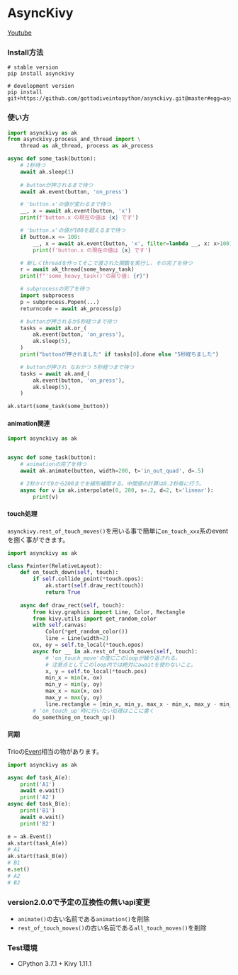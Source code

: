 # AsyncKivy

[Youtube](https://youtu.be/rI-gjCsE1YQ)

### Install方法

```
# stable version
pip install asynckivy
```

```
# development version
pip install git+https://github.com/gottadiveintopython/asynckivy.git@master#egg=asynckivy
```

### 使い方

```python
import asynckivy as ak
from asynckivy.process_and_thread import \
    thread as ak_thread, process as ak_process

async def some_task(button):
    # 1秒待つ
    await ak.sleep(1)
    
    # buttonが押されるまで待つ
    await ak.event(button, 'on_press')

    # 'button.x'の値が変わるまで待つ
    __, x = await ak.event(button, 'x')
    print(f'button.x の現在の値は {x} です')

    # 'button.x'の値が100を超えるまで待つ
    if button.x <= 100:
        __, x = await ak.event(button, 'x', filter=lambda __, x: x>100)
        print(f'button.x の現在の値は {x} です')

    # 新しくthreadを作ってそこで渡された関数を実行し、その完了を待つ
    r = await ak_thread(some_heavy_task)
    print(f"'some_heavy_task()'の戻り値: {r}")

    # subprocessの完了を待つ
    import subprocess
    p = subprocess.Popen(...)
    returncode = await ak_process(p)

    # buttonが押されるか5秒経つまで待つ
    tasks = await ak.or_(
        ak.event(button, 'on_press'),
        ak.sleep(5),
    )
    print("buttonが押されました" if tasks[0].done else "5秒経ちました")

    # buttonが押され なおかつ 5秒経つまで待つ
    tasks = await ak.and_(
        ak.event(button, 'on_press'),
        ak.sleep(5),
    )

ak.start(some_task(some_button))
```

#### animation関連

```python
import asynckivy as ak


async def some_task(button):
    # animationの完了を待つ
    await ak.animate(button, width=200, t='in_out_quad', d=.5)

    # 2秒かけて0から200までを線形補間する。中間値の計算は0.2秒毎に行う。
    async for v in ak.interpolate(0, 200, s=.2, d=2, t='linear'):
        print(v)
```

#### touch処理

`asynckivy.rest_of_touch_moves()`を用いる事で簡単に`on_touch_xxx`系のeventを捌く事ができます。

```python
import asynckivy as ak

class Painter(RelativeLayout):
    def on_touch_down(self, touch):
        if self.collide_point(*touch.opos):
            ak.start(self.draw_rect(touch))
            return True
    
    async def draw_rect(self, touch):
        from kivy.graphics import Line, Color, Rectangle
        from kivy.utils import get_random_color
        with self.canvas:
            Color(*get_random_color())
            line = Line(width=2)
        ox, oy = self.to_local(*touch.opos)
        async for __ in ak.rest_of_touch_moves(self, touch):
            # 'on_touch_move'の度にこのloopが繰り返される。
            # 注意点としてこのloop内では絶対にawaitを使わないこと。
            x, y = self.to_local(*touch.pos)
            min_x = min(x, ox)
            min_y = min(y, oy)
            max_x = max(x, ox)
            max_y = max(y, oy)
            line.rectangle = [min_x, min_y, max_x - min_x, max_y - min_y]
        # 'on_touch_up'時に行いたい処理はここに書く
        do_something_on_touch_up()
```

#### 同期

Trioの[Event](https://trio.readthedocs.io/en/stable/reference-core.html#trio.Event)相当の物があります。

```python
import asynckivy as ak

async def task_A(e):
    print('A1')
    await e.wait()
    print('A2')
async def task_B(e):
    print('B1')
    await e.wait()
    print('B2')

e = ak.Event()
ak.start(task_A(e))
# A1
ak.start(task_B(e))
# B1
e.set()
# A2
# B2
```

### version2.0.0で予定の互換性の無いapi変更

- `animate()`の古い名前である`animation()`を削除
- `rest_of_touch_moves()`の古い名前である`all_touch_moves()`を削除

### Test環境

- CPython 3.7.1 + Kivy 1.11.1

